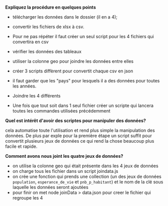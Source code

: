 **Expliquez la procédure en quelques points**

- télécharger les données dans le dossier (il en a 4);

- convertir les fichiers de xlsx à csv. 

- Pour ne pas répéter il faut  créer un seul script pour les 4 fichiers qui convertira en csv

- vérifier  les données des tableaux 

- utiliser la colonne geo pour joindre les données entre elles

- créer 3 scripts diffèrent pour convertit chaque csv en json

- il faut garder que les "pays" pour lesquels il a des données pour toutes les années. 

- Joindre les 4 différents 

- Une fois que tout soit dans 1 seul fichier créer un  scripte qui lancera toutes les commandes utilisées précédemment

  



**Quel est intérêt d'avoir des scriptes pour manipuler des données?**

cela automatise toute l'utilisation et rend plus simple la manipulation des données. De plus par exple pour la première étape un script suffit pour convertit plusieurs jeux de données ce qui rend la chose beaucoup plus facile et rapide.



**Comment avons nous joint les quatre jeux de données?**

- on utilise la colonne geo qui était présente dans les 4 jeux de données
- on charge tous les fichier dans un script joindata.js
- on crée une fonction qui prends une collection (un des jeux de données `population`, `esperance_de_vie` et `pnb_p_habitant`) et le nom de la clé sous laquelle les données seront ajoutées
- pour finir on met node joinData > data.json pour creer le fichier qui regroupe les 4

